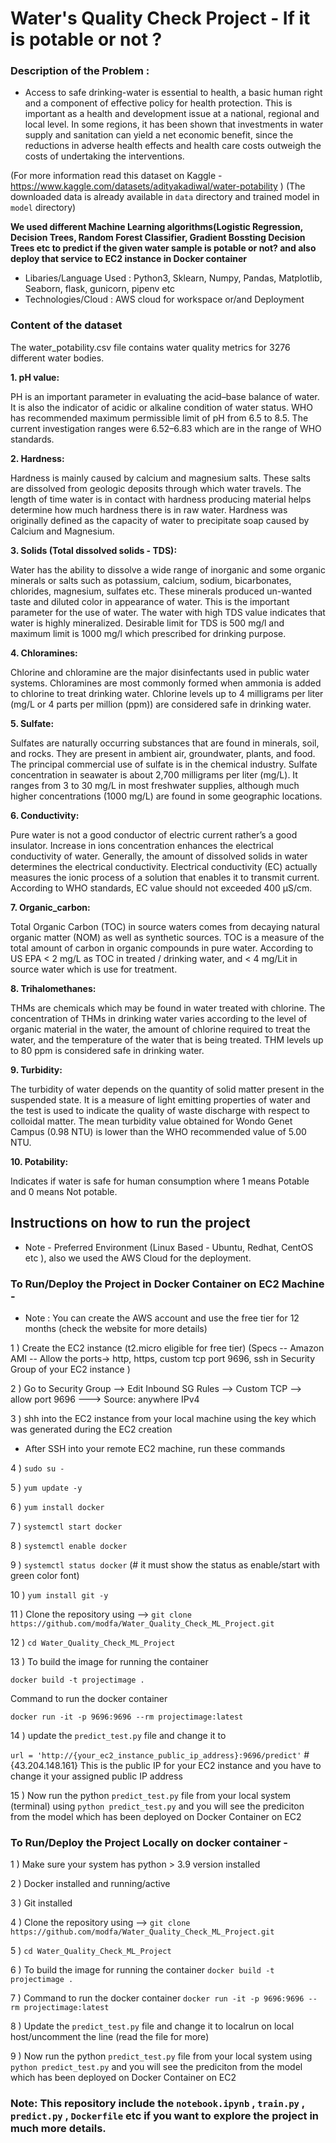 # Water's Quality Check Project - If it is potable or not ?

### Description of the Problem :
- Access to safe drinking-water is essential to health, a basic human right and a component of effective policy for health protection. This is important as a health and development issue at a national, regional and local level. In some regions, it has been shown that investments in water supply and sanitation can yield a net economic benefit, since the reductions in adverse health effects and health care costs outweigh the costs of undertaking the interventions.

(For more information read this dataset on Kaggle - https://www.kaggle.com/datasets/adityakadiwal/water-potability )
(The downloaded data is already available in `data` directory and trained model in `model` directory)

**We used different Machine Learning algorithms(Logistic Regression, Decision Trees, Random Forest Classifier, Gradient Bossting Decision Trees etc to predict if the given water sample is potable or not? and also deploy that service to EC2 instance in Docker container**

- Libaries/Language Used : Python3, Sklearn, Numpy, Pandas, Matplotlib, Seaborn, flask, gunicorn, pipenv etc
- Technologies/Cloud : AWS cloud for workspace or/and Deployment 

### Content of the dataset 

The water_potability.csv file contains water quality metrics for 3276 different water bodies.

**1. pH value:**

PH is an important parameter in evaluating the acid–base balance of water. It is also the indicator of acidic or alkaline condition of water status. WHO has recommended maximum permissible limit of pH from 6.5 to 8.5. The current investigation ranges were 6.52–6.83 which are in the range of WHO standards.

**2. Hardness:**

Hardness is mainly caused by calcium and magnesium salts. These salts are dissolved from geologic deposits through which water travels. The length of time water is in contact with hardness producing material helps determine how much hardness there is in raw water. Hardness was originally defined as the capacity of water to precipitate soap caused by Calcium and Magnesium.

**3. Solids (Total dissolved solids - TDS):**

Water has the ability to dissolve a wide range of inorganic and some organic minerals or salts such as potassium, calcium, sodium, bicarbonates, chlorides, magnesium, sulfates etc. These minerals produced un-wanted taste and diluted color in appearance of water. This is the important parameter for the use of water. The water with high TDS value indicates that water is highly mineralized. Desirable limit for TDS is 500 mg/l and maximum limit is 1000 mg/l which prescribed for drinking purpose.

**4. Chloramines:**

Chlorine and chloramine are the major disinfectants used in public water systems. Chloramines are most commonly formed when ammonia is added to chlorine to treat drinking water. Chlorine levels up to 4 milligrams per liter (mg/L or 4 parts per million (ppm)) are considered safe in drinking water.

**5. Sulfate:**

Sulfates are naturally occurring substances that are found in minerals, soil, and rocks. They are present in ambient air, groundwater, plants, and food. The principal commercial use of sulfate is in the chemical industry. Sulfate concentration in seawater is about 2,700 milligrams per liter (mg/L). It ranges from 3 to 30 mg/L in most freshwater supplies, although much higher concentrations (1000 mg/L) are found in some geographic locations.

**6. Conductivity:**

Pure water is not a good conductor of electric current rather’s a good insulator. Increase in ions concentration enhances the electrical conductivity of water. Generally, the amount of dissolved solids in water determines the electrical conductivity. Electrical conductivity (EC) actually measures the ionic process of a solution that enables it to transmit current. According to WHO standards, EC value should not exceeded 400 μS/cm.


**7. Organic_carbon:**

Total Organic Carbon (TOC) in source waters comes from decaying natural organic matter (NOM) as well as synthetic sources. TOC is a measure of the total amount of carbon in organic compounds in pure water. According to US EPA < 2 mg/L as TOC in treated / drinking water, and < 4 mg/Lit in source water which is use for treatment.

**8. Trihalomethanes:**

THMs are chemicals which may be found in water treated with chlorine. The concentration of THMs in drinking water varies according to the level of organic material in the water, the amount of chlorine required to treat the water, and the temperature of the water that is being treated. THM levels up to 80 ppm is considered safe in drinking water.

**9. Turbidity:**

The turbidity of water depends on the quantity of solid matter present in the suspended state. It is a measure of light emitting properties of water and the test is used to indicate the quality of waste discharge with respect to colloidal matter. The mean turbidity value obtained for Wondo Genet Campus (0.98 NTU) is lower than the WHO recommended value of 5.00 NTU.

**10. Potability:**

Indicates if water is safe for human consumption where 1 means Potable and 0 means Not potable.


## Instructions on how to run the project
- Note - Preferred Environment (Linux Based - Ubuntu, Redhat, CentOS etc ), also we used the AWS Cloud for the deployment.

### To Run/Deploy the Project in Docker Container on EC2 Machine - 
- Note : You can create the AWS account and use the free tier for 12 months (check the website for more details)

1 ) Create the EC2 instance (t2.micro eligible for free tier) (Specs -- Amazon AMI -- Allow the ports-> http, https, custom tcp port 9696, ssh in Security Group of your EC2 instance )

2 ) Go to Security Group --> Edit Inbound SG Rules --> Custom TCP --> allow port 9696 ---> Source: anywhere IPv4

3 ) shh into the EC2 instance from your local machine using the key which was generated during the EC2 creation
- After SSH into your remote EC2 machine, run these commands

4 ) `sudo su -` 

5 ) `yum update -y` 

6 ) `yum install docker`

7 ) `systemctl start docker`

8 ) `systemctl enable docker`

9 ) `systemctl status docker`   (# it must show the status as enable/start with green color font)

10 ) `yum install git -y`

11 ) Clone the repository using --> `git clone https://github.com/modfa/Water_Quality_Check_ML_Project.git`


12 ) `cd Water_Quality_Check_ML_Project`

13 ) To build the image for running the container

`docker build -t projectimage .`

Command to run the docker container
     
`docker run -it -p 9696:9696 --rm projectimage:latest`
        
14 ) update the `predict_test.py` file and change it to 

`url = 'http://{your_ec2_instance_public_ip_address}:9696/predict'`  # {43.204.148.161} This is the public IP for your EC2 instance and you have to change it your assigned public IP address

15 ) Now run the python `predict_test.py` file from your local system (terminal) using `python predict_test.py` and you will see the prediciton from the model which has been deployed on Docker Container on EC2


### To Run/Deploy the Project Locally on docker container -

1 ) Make sure your system has python > 3.9 version installed

2 ) Docker installed and running/active

3 ) Git installed

4 ) Clone the repository using --> `git clone https://github.com/modfa/Water_Quality_Check_ML_Project.git` 

5 ) `cd Water_Quality_Check_ML_Project`

6 ) To build the image for running the container
        `docker build -t projectimage .`
        
7 ) Command to run the docker container
        `docker run -it -p 9696:9696 --rm projectimage:latest`
        
8 ) Update the `predict_test.py` file and change it to localrun on local host/uncomment the line (read the file for more)

9 ) Now run the python `predict_test.py` file from your local system using `python predict_test.py` and you will see the prediciton from the model which has been deployed on Docker Container on EC2


###  Note: This repository include the `notebook.ipynb` , `train.py` , `predict.py` , `Dockerfile` etc if you want to explore the project in much more details.

